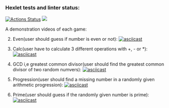 ### Hexlet tests and linter status:
[![Actions Status](https://github.com/dasargath/java-project-61/workflows/hexlet-check/badge.svg)](https://github.com/dasargath/java-project-61/actions)
<a href="https://codeclimate.com/github/dasargath/java-project-61/maintainability"><img src="https://api.codeclimate.com/v1/badges/5bc74bc77e3b119fdd51/maintainability" /></a>

A demonstration videos of each game:

2. Even(user should guess if number is even or not):
[![asciicast](https://asciinema.org/a/0zClTUY7aGhReJcjTXEM9wWhs.svg)](https://asciinema.org/a/0zClTUY7aGhReJcjTXEM9wWhs)

3. Calc(user have to calculate 3 different operations with +, - or *):
[![asciicast](https://asciinema.org/a/7k4ejZQfobEFVhCQYeFQCeFls.svg)](https://asciinema.org/a/7k4ejZQfobEFVhCQYeFQCeFls)

4. GCD i,e greatest common divisor(user should find the greatest common divisor of two random numvers):
[![asciicast](https://asciinema.org/a/lGjsWGAOKgOXaTwWwXaIIgpmw.svg)](https://asciinema.org/a/lGjsWGAOKgOXaTwWwXaIIgpmw)

5. Progression(user should find a missing number in a randomly given arithmetic progression):
[![asciicast](https://asciinema.org/a/PfQEKy3FLc1CHvjz0CJIpluAD.svg)](https://asciinema.org/a/PfQEKy3FLc1CHvjz0CJIpluAD)

6. Prime(user should guess if the randomly given number is prime):
[![asciicast](https://asciinema.org/a/ykahG6hXKFJDAT9EeYUmI2pa4.svg)](https://asciinema.org/a/ykahG6hXKFJDAT9EeYUmI2pa4)